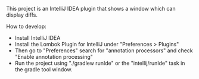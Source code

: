 This project is an IntelliJ IDEA plugin that shows a window which can display diffs.

How to develop:
* Install IntelliJ IDEA
* Install the Lombok Plugin for IntelliJ under "Preferences > Plugins"
* Then go to "Preferences" search for "annotation processors" and check "Enable annotation processing"
* Run the project using "./gradlew runIde" or the "intellij/runIde" task in the gradle tool window.
